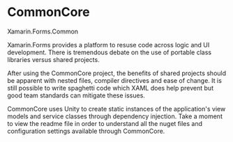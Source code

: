# CommonCore
Xamarin.Forms.Common

Xamarin.Forms provides a platform to resuse code across logic and UI development. There is tremendous debate on the use of portable class libraries versus shared projects.

After using the CommonCore project, the benefits of shared projects should be apparent with nested files, compiler directives and ease of change. It is still possible to write spaghetti code which XAML does help prevent but good team standards can mitigate these issues.

CommonCore uses Unity to create static instances of the application's view models and service classes through dependency injection. Take a moment to view the readme file in order to understand all the nuget files and configuration settings available through CommonCore.
